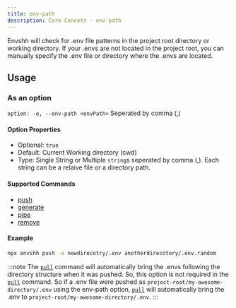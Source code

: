 ```yaml
---
title: env-path
description: Core Concets - env-path
---
```


Envshh will check for .env file patterns in the project root directory or working directory. If your .envs are not located in the project root, you can manually specify the .env file or directory where the .envs are located.

## Usage

### As an option

`option: -e, --env-path <envPath>` Seperated by comma (,)

#### Option Properties

- Optional: `true`
- Default: Current Working directory (cwd)
- Type: Single String or Multiple `string`s seperated by comma (,). Each string can be a relaive file or a directory path.

#### Supported Commands

- [push](/commands/push)
- [generate](/commands/generate)
- [pipe](/commands/pipe)
- [remove](/commands/remove)

#### Example

```sh
npx envshh push -e newdirecotry/.env anotherdirecotory/.env.random
```

:::note
The [`pull`](/commands/pull) command will automatically bring the .envs following the directory structure when it was pushed. So, this option is not required in the [`pull`](/commands/pull) command.
So if a .env file were pushed as `project-root/my-awesome-directory/.env` using the env-path option, [`pull`](/commands/pull) will automatically bring the .env to `project-root/my-awesome-directory/.env`.
:::
